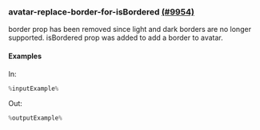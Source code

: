 ### avatar-replace-border-for-isBordered [(#9954)](https://github.com/patternfly/patternfly-react/pull/9954)

border prop has been removed since light and dark borders are no longer supported. isBordered prop was added to add a border to avatar.

#### Examples

In:

```jsx
%inputExample%
```

Out:

```jsx
%outputExample%
```

